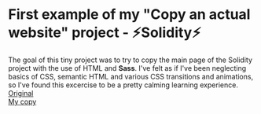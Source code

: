 # First example of my "Copy an actual website" project - ⚡Solidity⚡
The goal of this tiny project was to try to copy the main page of the Solidity project with the use of HTML and __Sass__. I've felt as if I've been neglecting basics of CSS, semantic HTML and various CSS transitions and animations, so I've found this excercise to be a pretty calming learning experience.  
[Original](https://soliditylang.org/)  
[My copy](https://pepahrebec.github.io/solidityHomepageCopy/)
